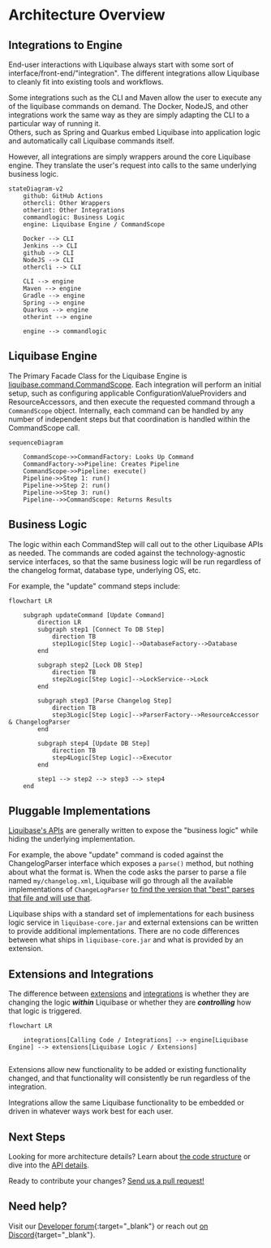 # Architecture Overview

## Integrations to Engine

End-user interactions with Liquibase always start with some sort of interface/front-end/"integration".
The different integrations allow Liquibase to cleanly fit into existing tools and workflows. 

Some integrations such as the CLI and Maven allow the user to execute any of the liquibase commands on demand. 
The Docker, NodeJS, and other integrations work the same way as they are simply adapting the CLI to a particular way of running it.  
Others, such as Spring and Quarkus embed Liquibase into application logic and automatically call Liquibase commands itself.

However, all integrations are simply wrappers around the core Liquibase engine. They translate the user's request into calls to the same underlying business logic.

```mermaid
stateDiagram-v2
    github: GitHub Actions
    othercli: Other Wrappers
    otherint: Other Integrations
    commandlogic: Business Logic
    engine: Liquibase Engine / CommandScope

    Docker --> CLI
    Jenkins --> CLI
    github --> CLI
    NodeJS --> CLI
    othercli --> CLI

    CLI --> engine
    Maven --> engine
    Gradle --> engine
    Spring --> engine
    Quarkus --> engine
    otherint --> engine
    
    engine --> commandlogic

```

## Liquibase Engine

The Primary Facade Class for the Liquibase Engine is [liquibase.command.CommandScope](../api/command-commandscope.md). Each integration will perform an initial setup, such as configuring applicable ConfigurationValueProviders and ResourceAccessors, 
and then execute the requested command through a `CommandScope` object. Internally, each command can be handled by any number of independent steps but that coordination is handled within the CommandScope call. 

```mermaid
sequenceDiagram

    CommandScope->>CommandFactory: Looks Up Command
    CommandFactory->>Pipeline: Creates Pipeline
    CommandScope->>Pipeline: execute() 
    Pipeline->>Step 1: run()
    Pipeline->>Step 2: run()
    Pipeline->>Step 3: run()
    Pipeline-->>CommandScope: Returns Results
```

## Business Logic

The logic within each CommandStep will call out to the other Liquibase APIs as needed. The commands are coded against the technology-agnostic service interfaces, so that the same business logic will be run regardless of the changelog format, database type, underlying OS, etc.

For example, the "update" command steps include: 

```mermaid
flowchart LR

    subgraph updateCommand [Update Command]
        direction LR
        subgraph step1 [Connect To DB Step]
            direction TB
            step1Logic[Step Logic]-->DatabaseFactory-->Database
        end        
    
        subgraph step2 [Lock DB Step]
            direction TB
            step2Logic[Step Logic]-->LockService-->Lock
        end        
    
        subgraph step3 [Parse Changelog Step]
            direction TB
            step3Logic[Step Logic]-->ParserFactory-->ResourceAccessor & ChangelogParser
        end        
    
        subgraph step4 [Update DB Step]
            direction TB
            step4Logic[Step Logic]-->Executor
        end        
    
        step1 --> step2 --> step3 --> step4
    end
```

## Pluggable Implementations

[Liquibase's APIs](../api/index.md) are generally written to expose the "business logic" while hiding the underlying implementation. 

For example, the above "update" command is coded against the ChangelogParser interface which exposes a `parse()` method, but nothing about what the format is. When the code asks the parser to parse a file named `my/changelog.xml`, Liquibase will go through all the available implementations of `ChangeLogParser` [to find the version that "best" parses that file and will use that](service-discovery.md).

Liquibase ships with a standard set of implementations for each business logic service in `liquibase-core.jar` and external extensions can be written to provide additional implementations.
There are no code differences between what ships in `liquibase-core.jar` and what is provided by an extension. 

## Extensions and Integrations

The difference between [extensions](../../extensions-integrations/extensions-overview/index.md) and [integrations](../../extensions-integrations/integrations-overview/index.md) is whether they are changing the logic **_within_** Liquibase or whether they are **_controlling_** how that logic is triggered.

```mermaid
flowchart LR

    integrations[Calling Code / Integrations] --> engine[Liquibase Engine] --> extensions[Liquibase Logic / Extensions]
    
```

Extensions allow new functionality to be added or existing functionality changed, and that functionality will consistently be run regardless of the integration.

Integrations allow the same Liquibase functionality to be embedded or driven in whatever ways work best for each user.


## Next Steps

Looking for more architecture details? Learn about [the code structure](code-structure.md) or dive into the [API details](../api/index.md).

Ready to contribute your changes? [Send us a pull request!](../get-started/create-pr.md)

## Need help?

Visit our [Developer forum](https://forum.liquibase.org/c/liquibase-development/){:target="_blank"} or reach
out [on Discord](https://discord.gg/pDB5DfE){target="_blank"}.

